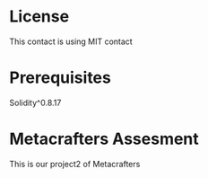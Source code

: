 # License
This contact is using MIT contact
# Prerequisites
 Solidity^0.8.17
# Metacrafters Assesment
This is our project2 of Metacrafters
